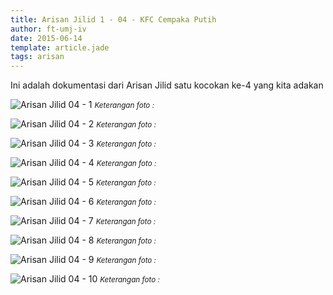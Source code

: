 ```yaml
---
title: Arisan Jilid 1 - 04 - KFC Cempaka Putih
author: ft-umj-iv
date: 2015-06-14
template: article.jade
tags: arisan
---
```


Ini adalah dokumentasi dari Arisan Jilid satu kocokan ke-4 yang kita adakan

![Arisan Jilid 04 - 1](Arisan-Jilid-04-1.jpg)
<small>_Keterangan foto :_</small>

<span class="more"></span>

![Arisan Jilid 04 - 2](Arisan-Jilid-04-2.jpg)
<small>_Keterangan foto :_</small>

![Arisan Jilid 04 - 3](Arisan-Jilid-04-3.jpg)
<small>_Keterangan foto :_</small>

![Arisan Jilid 04 - 4](Arisan-Jilid-04-4.jpg)
<small>_Keterangan foto :_</small>

![Arisan Jilid 04 - 5](Arisan-Jilid-04-5.jpg)
<small>_Keterangan foto :_</small>

![Arisan Jilid 04 - 6](Arisan-Jilid-04-6.jpg)
<small>_Keterangan foto :_</small>

![Arisan Jilid 04 - 7](Arisan-Jilid-04-7.jpg)
<small>_Keterangan foto :_</small>

![Arisan Jilid 04 - 8](Arisan-Jilid-04-8.jpg)
<small>_Keterangan foto :_</small>

![Arisan Jilid 04 - 9](Arisan-Jilid-04-9.jpg)
<small>_Keterangan foto :_</small>

![Arisan Jilid 04 - 10](Arisan-Jilid-04-10.jpg)
<small>_Keterangan foto :_</small>